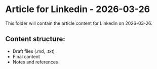 # Article for Linkedin - 2026-03-26

This folder will contain the article content for Linkedin on 2026-03-26.

## Content structure:
- Draft files (.md, .txt)
- Final content
- Notes and references
